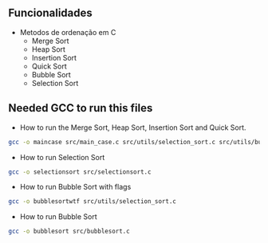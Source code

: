## Funcionalidades

- Metodos de ordenação em C
    - Merge Sort
    - Heap Sort
    - Insertion Sort
    - Quick Sort
    - Bubble Sort
    - Selection Sort

## Needed GCC to run this files

- How to run the Merge Sort, Heap Sort, Insertion Sort and Quick Sort.
```bash
gcc -o maincase src/main_case.c src/utils/selection_sort.c src/utils/bubble_sort.c src/utils/print_array.c src/utils/create_array.c src/utils/create_quick.c src/utils/create_merge.c src/utils/create_heap.c src/utils/merge_sort.c src/utils/heap_sort.c src/utils/insertion_sort.c src/utils/quick_sort.c src/utils/bubble_sort_wtf.c -Isrc/include
```

- How to run Selection Sort
```bash
gcc -o selectionsort src/selectionsort.c
```

- How to run Bubble Sort with flags
```bash
gcc -o bubblesortwtf src/utils/selection_sort.c
```

- How to run Bubble Sort
```bash
gcc -o bubblesort src/bubblesort.c
```
